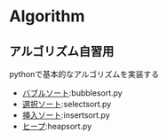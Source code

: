 # Algorithm
## アルゴリズム自習用
pythonで基本的なアルゴリズムを実装する
* [バブルソート](https://ja.wikipedia.org/wiki/バブルソート):bubblesort.py
* [選択ソート](https://ja.wikipedia.org/wiki/選択ソート):selectsort.py
* [挿入ソート](https://ja.wikipedia.org/wiki/挿入ソート):insertsort.py
* [ヒープ](https://ja.wikipedia.org/wiki/ヒープ):heapsort.py
